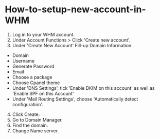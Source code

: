 # How-to-setup-new-account-in-WHM
1. Log in to your WHM account.
2. Under Account Functions > Click 'Create new account'.
3. Under 'Create New Account' Fill-up Domain Information.
  * Domain
  * Username
  * Generate Password
  * Email
  * Choose a package
  * Choose Cpanel theme
  * Under 'DNS Settings', tick 'Enable DKIM on this account' as well as 'Enable SPF on this Account'
  * Under 'Mail Routing Settings', choose 'Automatically detect configuration'.
4. Click Create.
5. Go to Domain Manager.
6. Find the domain.
7. Change Name server.
      
